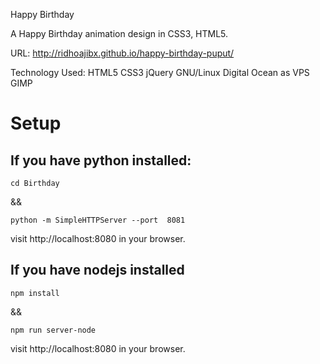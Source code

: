 Happy Birthday

A Happy Birthday animation design in CSS3, HTML5.

URL: http://ridhoajibx.github.io/happy-birthday-puput/

Technology Used: HTML5 CSS3 jQuery  GNU/Linux Digital Ocean as VPS GIMP

# Setup

## If you have python installed:
```
cd Birthday
```

&& 

```
python -m SimpleHTTPServer --port  8081
```

visit http://localhost:8080 in your browser.

## If you have nodejs installed
```
npm install
```
&&

```
npm run server-node
```
visit http://localhost:8080 in your browser.

